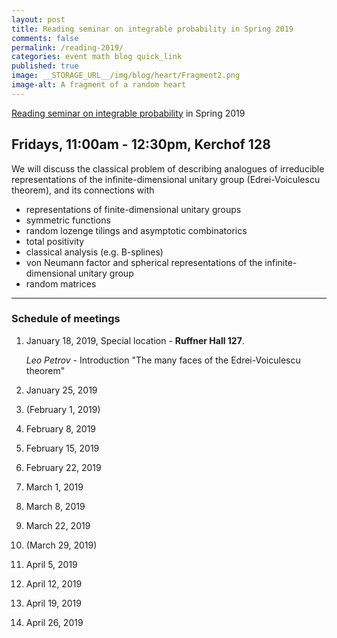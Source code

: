 ```yaml
---
layout: post
title: Reading seminar on integrable probability in Spring 2019
comments: false
permalink: /reading-2019/
categories: event math blog quick_link
published: true
image: __STORAGE_URL__/img/blog/heart/Fragment2.png
image-alt: A fragment of a random heart
---
```


<div><a href="{{site.url}}/reading-2019/">Reading seminar on integrable probability</a> in Spring 2019</div>
<!--more-->

<h2 class="mt-4 mb-3"> Fridays, 11:00am - 12:30pm, Kerchof 128</h2>

We will discuss the classical problem of describing analogues of irreducible representations of the infinite-dimensional unitary group (Edrei-Voiculescu theorem), and its connections with 
- representations of finite-dimensional unitary groups
- symmetric functions
- random lozenge tilings and asymptotic combinatorics
- total positivity 
- classical analysis (e.g. B-splines)
- von Neumann factor and spherical representations of the infinite-dimensional unitary group
- random matrices


---

### Schedule of meetings

1. January 18, 2019, Special location - **Ruffner Hall 127**.
    
    *Leo Petrov* - Introduction "The many faces of the Edrei-Voiculescu theorem"

2. January 25, 2019

3. (February 1, 2019)

3. February 8, 2019

3. February 15, 2019

3. February 22, 2019

3. March 1, 2019

3. March 8, 2019

3. March 22, 2019

3. (March 29, 2019)

3. April 5, 2019

3. April 12, 2019

3. April 19, 2019

3. April 26, 2019